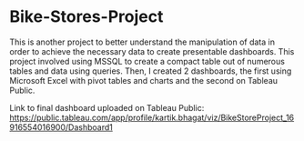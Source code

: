 # Bike-Stores-Project

This is another project to better understand the manipulation of data in order to achieve the necessary data to create presentable dashboards.
This project involved using MSSQL to create a compact table out of numerous tables and data using queries.
Then, I created 2 dashboards, the first using Microsoft Excel with pivot tables and charts and the second on Tableau Public.

Link to final dashboard uploaded on Tableau Public: https://public.tableau.com/app/profile/kartik.bhagat/viz/BikeStoreProject_16916554016900/Dashboard1
